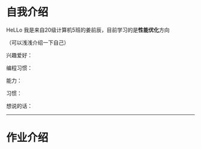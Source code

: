 # 自我介绍

HeLLo 我是来自20级计算机5班的姜前辰，目前学习的是**性能优化**方向

（可以浅浅介绍一下自己）

兴趣爱好：

编程习惯：

能力：

习惯：


想说的话：

----

# 作业介绍
